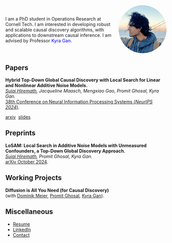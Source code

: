 
<meta name="google-site-verification" content="Wby9p_eTBuhZCnwZryTc8LsCvXkjgZVVj4wgx9D_e90" />

<div style="display: flex; align-items: center;">
  <div style="flex: 1;">
    I am a PhD student in Operations Research at Cornell Tech. I am interested in developing robust and scalable causal discovery algorithms, with applications to downstream causal inference. I am advised by Professor <a href="https://kyra-gan.github.io/" target="_blank" style="text-decoration: none; color: blue;">Kyra Gan</a>.
  </div>
  <div style="margin-left: 20px;">
    <img src="Hiremath, Sujai.png" alt="Your Name" style="width:150px; border-radius:50%;">
  </div>
</div>




## Papers
**Hybrid Top-Down Global Causal Discovery with Local Search for Linear and Nonlinear Additive Noise Models.**  
  *<span style="text-decoration: underline;">Sujai Hiremath</span>, Jacqueline Maasch, Mengxiao Gao, Promit Ghosal, Kyra Gan.*  
  [38th Conference on Neural Information Processing Systems (*NeurIPS 2024*)](https://openreview.net/pdf?id=xnmm1jThkv).

  <p>
    <a href="http://arxiv.org/abs/2503.04556" class="button" target="_blank">arxiv</a>&nbsp;
    <a href="data/ccr_slides.pdf" class="button" target="_blank">slides</a>
  </p>

## Preprints
**LoSAM: Local Search in Additive Noise Models with Unmeasured Confounders, a Top-Down Global Discovery Approach.**  
  *<span style="text-decoration: underline;">Sujai Hiremath</span>, Promit Ghosal, Kyra Gan.*  
  [arXiv October 2024](https://arxiv.org/abs/2410.11759).

## Working Projects
**Diffusion is All You Need (for Causal Discovery)**  
  (with [Dominik Meier](https://dominikmeier.io/), [Promit Ghosal](https://sites.google.com/view/promit-ghosal/home), [Kyra Gan](https://kyra-gan.github.io/)).

## Miscellaneous
- [Resume](Resume.pdf)
- [LinkedIn](https://www.linkedin.com/in/sujaihiremath/)
- [Contact](mailto:sh2583&#64;cornell&#46;edu)












